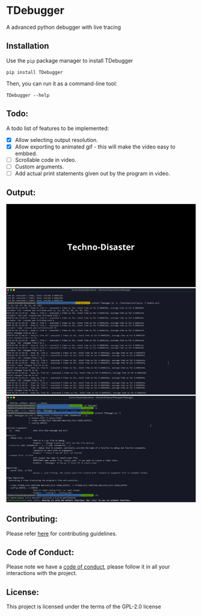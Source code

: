 # TDebugger
A advanced python debugger with live tracing
## Installation
Use the `pip` package manager to install TDebugger
```shell script
pip install TDebugger
```
Then, you can run it as a command-line tool:
```shell script
TDebugger --help
```
## Todo: 
A todo list of features to be implemented:
- [x] Allow selecting output resolution.
- [x] Allow exporting to animated gif - this will make the video easy to embbed.
- [ ] Scrollable code in video.
- [ ] Custom arguments.
- [ ] Add actual print statements given out by the program in video.
## Output:
![video](https://github.com/CCExtractor/TDebugger/raw/master/assets/TDebugger.gif)
![output](https://github.com/CCExtractor/TDebugger/raw/master/assets/py6bubblesort.png)
![config](https://github.com/CCExtractor/TDebugger/raw/master/assets/py8config.png)

## Contributing:
Please refer [here](https://github.com/CCExtractor/TDebugger/blob/master/CONTRIBUTING.md) for contributing guidelines.

## Code of Conduct:
Please note we have a [code of conduct](https://github.com/CCExtractor/TDebugger/blob/master/CODE_OF_CONDUCT.md), please follow it in all your interactions with the project.

## License: 
This project is licensed under the terms of the GPL-2.0 license
